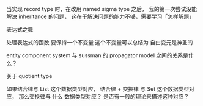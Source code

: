 当实现 record type 时，在改用 named sigma type 之后，
我的第一次尝试没能解决 inheritance 的问题，
这在于解决问题的能力不够，需要学习「怎样解题」


表达式之舞

处理表达式的函数
要保持一个不变量
这个不变量可以总结为
自由变元是神圣的


entity component system 与 sussman 的 propagator model 之间的关系是什么？


关于 quotient type

如果结合律与 List 这个数据类型对应，
结合律 + 交换律 与 Set 这个数据类型对应，
那么交换律与 什么 数据类型对应？
是否有一般的理论来描述这种对应？
